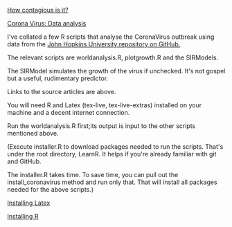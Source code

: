 [How contagious is it?](https://blog.ephorie.de/epidemiology-how-contagious-is-novel-coronavirus-2019-ncov)

[Corona Virus: Data analysis](https://rdatamining.wordpress.com/2020/03/10/coronavirus-data-analysis-with-r-tidyverse-and-ggplot2/)

I've collated a few R scripts that analyse the CoronaVirus outbreak using data from the [John Hopkins University repository on GitHub.](https://github.com/CSSEGISandData/COVID-19)

The relevant scripts are worldanalysis.R, plotgrowth.R and the SIRModels. 

The SIRModel simulates the growth of the virus if unchecked. 
It's not gospel but a useful, rudimentary predictor.  

Links to the source articles are above. 

You will need R and Latex (tex-live, tex-live-extras) installed on your machine and a decent internet connection.

Run the worldanalysis.R first;its output is input to the other scripts mentioned above.

(Execute installer.R to download packages needed to run the scripts. 
That's under the root directory, LearnR. 
It helps if you're already familiar with git and GitHub.

The installer.R takes time. 
To save time, you can pull out the install_coronavirus method and run only that. 
That will install all packages needed for the above scripts.)

[Installing Latex](https://www.latex-tutorial.com/installation/)

[Installing R](https://www.datacamp.com/community/tutorials/installing-R-windows-mac-ubuntu)
